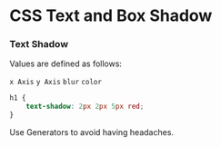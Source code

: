 # CSS Text and Box Shadow





### Text Shadow

Values are defined as follows: 

`x Axis` `y Axis` `blur` `color` 

```css
h1 {
    text-shadow: 2px 2px 5px red;
}
```

Use Generators to avoid having headaches. 


